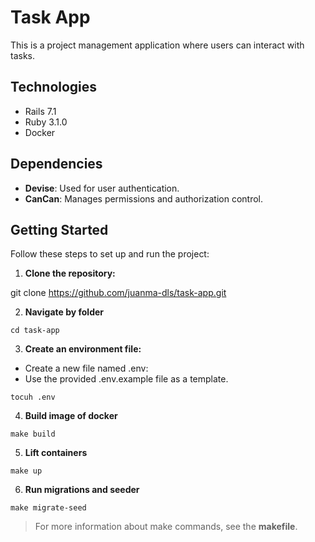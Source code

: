 # Task App

This is a project management application where users can interact with tasks.

## Technologies

- Rails 7.1
- Ruby 3.1.0
- Docker

## Dependencies

- **Devise**: Used for user authentication.
- **CanCan**: Manages permissions and authorization control.

## Getting Started

Follow these steps to set up and run the project:

1. **Clone the repository:**

git clone https://github.com/juanma-dls/task-app.git

2. **Navigate by folder**

`cd task-app`

3. **Create an environment file:**

- Create a new file named .env:
- Use the provided .env.example file as a template.

`tocuh .env`

4. **Build image of docker**

`make build`

5. **Lift containers**

`make up`

6. **Run migrations and seeder**

`make migrate-seed`

> For more information about make commands, see the **makefile**.


